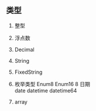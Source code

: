 ## 类型

1. 整型
2. 浮点数
4. Decimal
5. String
6. FixedString
7. 枚举类型 Enum8 Enum16
8 日期  
   date
   datetime
   datetime64
   
9. array


